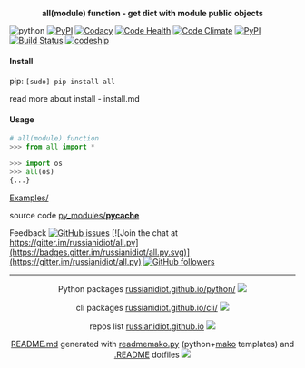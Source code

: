 <p align="center">
	<b>all(module) function - get dict with module public objects</b>
</p>

![python](https://img.shields.io/badge/language-python-blue.svg?style=plastic)
[![PyPI](https://img.shields.io/pypi/pyversions/all.svg)](https://pypi.python.org/pypi/all)
[![Codacy](https://img.shields.io/codacy/1877ec57eff844eb85872798fb8428c2.svg)](https://www.codacy.com/app/russianidiot-github/all-py/dashboard)
[![Code Health](https://landscape.io/github/russianidiot/all.py/master/landscape.svg?style=flat)](https://landscape.io/github/russianidiot/all.py/master)
[![Code Climate](https://img.shields.io/codeclimate/github/russianidiot/all.py.svg)](https://codeclimate.com/github/russianidiot/all.py)
[![PyPI](https://img.shields.io/pypi/v/all.svg)](https://pypi.python.org/pypi/all)
[![Build Status](https://travis-ci.org/russianidiot/all.py.svg?branch=master)](https://travis-ci.org/russianidiot/all.py)
[![codeship](https://img.shields.io/codeship/144919.svg)](https://codeship.com/projects/144919)

#### Install

pip: `[sudo] pip install all`

read more about install - install.md

#### Usage

```python
# all(module) function
>>> from all import *

>>> import os
>>> all(os)
{...}

```

[Examples/](https://github.com/russianidiot/all.py/tree/master/Examples)

source code [py_modules/__pycache__](https://github.com/russianidiot/all.py/blob/master/py_modules/__pycache__)

Feedback
[![GitHub issues](https://img.shields.io/github/issues/russianidiot/all.py.svg)](https://github.com/russianidiot/all.py/issues)
[![Join the chat at https://gitter.im/russianidiot/all.py](https://badges.gitter.im/russianidiot/all.py.svg)](https://gitter.im/russianidiot/all.py)
[![GitHub followers](https://img.shields.io/github/followers/russianidiot.svg?style=social&label=Follow)](https://github.com/russianidiot)

* * *

<p align="center">
	Python packages <a href="http://russianidiot.github.io/python/">russianidiot.github.io/python/</a>
	<img src="http://russianidiot.github.io/images/python/16.png" />
</p>
<p align="center">
	cli packages <a href="http://russianidiot.github.io/python/">russianidiot.github.io/cli/</a>
<img src="http://russianidiot.github.io/images/cli/16.png" />
</p>

<p align="center">
	repos list <a href="http://russianidiot.github.io/">russianidiot.github.io</a> <img src="http://russianidiot.github.io/images/star/16.png" />
</p>

<p align="center">
	<a href="https://raw.githubusercontent.com/russianidiot/all.py/master/README.md">README.md</a> generated with <a href="https://github.com/russianidiot/readme-mako.py">readmemako.py</a> (python+<a href="http://www.makotemplates.org/">mako</a> templates) and <a href="https://github.com/russianidiot-dotfiles/.README">.README</a> dotfiles 
<img src="http://russianidiot.github.io/images/book/16.png">
</p>
